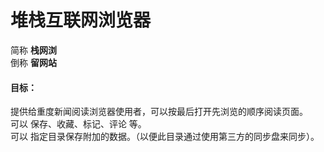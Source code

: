 ﻿堆栈互联网浏览器
====
简称 **栈网浏**  
倒称 **留网站**  
#### 目标：
提供给重度新闻阅读浏览器使用者，可以按最后打开先浏览的顺序阅读页面。  
可以 保存、收藏、标记、评论 等。  
可以 指定目录保存附加的数据。（以便此目录通过使用第三方的同步盘来同步）。